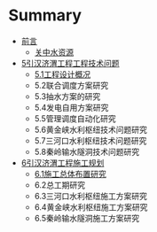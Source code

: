 # Summary

* [前言](README.md)
  * [关中水资源](guan-zhong-shui-zi-yuan.md)
* [5引汉济渭工程工程技术问题](5yin-han-ji-wei-gong-cheng-gong-cheng-ji-zhu-wen-ti.md)
  * [5.1工程设计概况](5yin-han-ji-wei-gong-cheng-gong-cheng-ji-zhu-wen-ti/51gong-cheng-she-ji-gai-kuang.md)
  * 5.2联合调度方案研究
  * 5.3抽水方案的研究
  * 5.4发电自用方案研究
  * 5.5管理调度自动化研究
  * 5.6黄金峡水利枢纽技术问题研究
  * 5.7三河口水利枢纽技术问题研究
  * 5.8秦岭输水隧洞技术问题研究
* [6引汉济渭工程施工规划](6yin-han-ji-wei-gong-cheng-shi-gong-gui-hua.md)
  * [6.1施工总体布置研究](6yin-han-ji-wei-gong-cheng-shi-gong-gui-hua/61shi-gong-zong-ti-bu-zhi-yan-jiu.md)
  * 6.2总工期研究
  * 6.3三河口水利枢纽施工方案研究
  * 6.4黄金峡水利枢纽施工方案研究
  * 6.5秦岭输水隧洞施工方案研究

